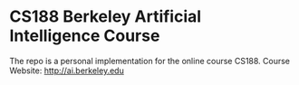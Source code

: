 # CS188 Berkeley Artificial Intelligence Course

The repo is a personal implementation for the online course CS188.
Course Website: http://ai.berkeley.edu
